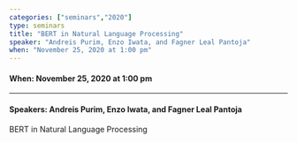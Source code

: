 ```yaml
---
categories: ["seminars","2020"]
type: seminars
title: "BERT in Natural Language Processing"
speaker: "Andreis Purim, Enzo Iwata, and Fagner Leal Pantoja"
when: "November 25, 2020 at 1:00 pm"
---
```


#### When: November 25, 2020 at 1:00 pm

<hr>

#### Speakers: Andreis Purim, Enzo Iwata, and Fagner Leal Pantoja

BERT in Natural Language Processing
